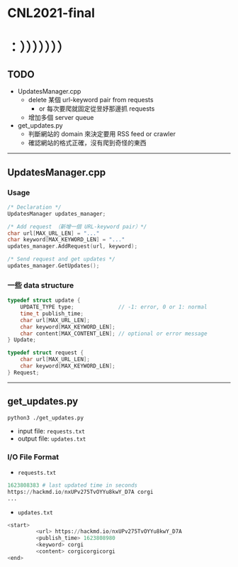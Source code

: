 # CNL2021-final
# ：）））））））
## TODO
- UpdatesManager.cpp
    - delete 某個 url-keyword pair from requests
        - or 每次要爬就固定從昱妤那邊抓 requests
    - 增加多個 server queue
- get_updates.py
    - 判斷網站的 domain 來決定要用 RSS feed or crawler
    - 確認網站的格式正確，沒有爬到奇怪的東西

---
## UpdatesManager.cpp
### Usage
```cpp
/* Declaration */
UpdatesManager updates_manager;

/* Add request （新增一個 URL-keyword pair）*/
char url[MAX_URL_LEN] = "..."
char keyword[MAX_KEYWORD_LEN] = "..."
updates_manager.AddRequest(url, keyword);

/* Send request and get updates */
updates_manager.GetUpdates();
```


### 一些 data structure
```cpp
typedef struct update {
    UPDATE_TYPE type;              // -1: error, 0 or 1: normal
    time_t publish_time;
    char url[MAX_URL_LEN];
    char keyword[MAX_KEYWORD_LEN];
    char content[MAX_CONTENT_LEN]; // optional or error message
} Update;

typedef struct request {
    char url[MAX_URL_LEN];
    char keyword[MAX_KEYWORD_LEN];
} Request;

```
----
## get_updates.py
```
python3 ./get_updates.py
```
- input file: `requests.txt`
- output file: `updates.txt`

### I/O File Format
- `requests.txt`
```python
1623808383 # last updated time in seconds
https://hackmd.io/nxUPv275TvOYYu8kwY_D7A corgi
...
```

- `updates.txt`
```python
<start>
         <url> https://hackmd.io/nxUPv275TvOYYu8kwY_D7A
         <publish_time> 1623808980
         <keyword> corgi
         <content> corgicorgicorgi
<end>
```


